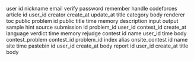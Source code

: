 user
  id
  nickname
  email
  verify
  password
  remember
  handle
codeforces
  <cache>
article
  id
  user_id
  creator
  create_at
  update_at
  title
  category
  body
  renderer
  toc
  public
problem
  id
  public
  title
  time
  memory
  description
  input
  output
  sample
  hint
  source
submission
  id
  problem_id
  user_id
  contest_id
  create_at
  language
  verdict
  time
  memory
  rejudge
contest
  id
  name
  user_id
  time
  body
contest_problem
  contest_id
  problem_id
  index
  alias
onsite_contest
  id
  name
  site
  time
pastebin
  id
  user_id
  create_at
  body
report
  id
  user_id
  create_at
  title
  body
